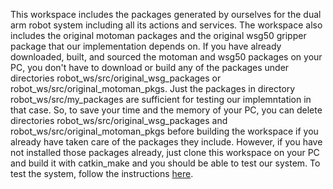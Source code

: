 This workspace includes the packages generated by ourselves for the dual arm robot system including all its actions and services. The workspace also includes the original motoman packages and the original wsg50 gripper package that our implementation depends on. If you have already downloaded, built, and sourced the motoman and wsg50 packages on your PC, you don't have to download or build any of the packages under directories robot_ws/src/original_wsg_packages or robot_ws/src/original_motoman_pkgs. Just the packages in directory robot_ws/src/my_packages are sufficient for testing our implemntation in that case. So, to save your time and the memory of your PC, you can delete directories robot_ws/src/original_wsg_packages and robot_ws/src/original_motoman_pkgs before building the workspace if you already have taken care of the packages they include. However, if you have not installed those packages already, just clone this workspace on your PC and build it with catkin_make and you should be able to test our system. To test the system, follow the instructions [here](./testing_instructions.txt).

